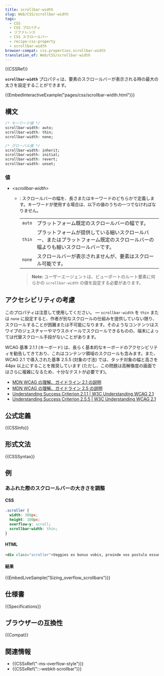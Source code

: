 ```yaml
---
title: scrollbar-width
slug: Web/CSS/scrollbar-width
tags:
  - CSS
  - CSS プロパティ
  - リファレンス
  - CSS スクロールバー
  - recipe:css-property
  - scrollbar-width
browser-compat: css.properties.scrollbar-width
translation_of: Web/CSS/scrollbar-width
---
```

{{CSSRef}}

**`scrollbar-width`** プロパティは、要素のスクロールバーが表示される時の最大の太さを設定することができます。

{{EmbedInteractiveExample("pages/css/scrollbar-width.html")}}

## 構文

```css
/* キーワード値 */
scrollbar-width: auto;
scrollbar-width: thin;
scrollbar-width: none;

/* グローバル値 */
scrollbar-width: inherit;
scrollbar-width: initial;
scrollbar-width: revert;
scrollbar-width: unset;
```

### 値

- _\<scrollbar-width>_

  - : スクロールバーの幅を、長さまたはキーワードのどちらかで定義します。キーワードが使用する場合は、以下の値のうちの一つでなければなりません。

    <table class="standard-table">
      <tbody>
        <tr>
          <td><code>auto</code></td>
          <td>プラットフォーム既定のスクロールバーの幅です。</td>
        </tr>
        <tr>
          <td><code>thin</code></td>
          <td>
            プラットフォームが提供している細いスクロールバー、またはプラットフォーム既定のスクロールバーの幅よりも細いスクロールバーです。
          </td>
        </tr>
        <tr>
          <td><code>none</code></td>
          <td>スクロールバーが表示されませんが、要素はスクロール可能です。</td>
        </tr>
      </tbody>
    </table>

     > **Note:** ユーザーエージェントは、ビューポートのルート要素に何らかの `scrollbar-width` の値を設定する必要があります。

## アクセシビリティの考慮

このプロパティは注意して使用してください。 — `scrollbar-width` を `thin` または `none` に設定すると、作者が別なスクロールの仕組みを提供していない限り、スクロールすることが困難または不可能になります。そのようなコンテンツはスワイプのジェスチャーやマウスホイールでスクロールできるものの、端末によっては代替スクロール手段がないことがあります。

WCAG 基準 2.1.1 (キーボード) は、長らく基本的なキーボードのアクセシビリティを勧告してきており、これはコンテンツ領域のスクロールも含みます。また、 WCAG 2.1 で導入された基準 2.5.5 (対象の寸法) では、タッチ対象の幅と高さを 44px 以上にすることを推奨しています (ただし、この問題は高解像度の画面ではさらに複雑になるため、十分なテストが必要です)。

- [MDN WCAG の理解、ガイドライン 2.1 の説明](/ja/docs/Web/Accessibility/Understanding_WCAG/Operable#guideline_2.1_%E2%80%94_keyboard_accessible_make_all_functionality_available_from_a_keyboard)
- [MDN WCAG の理解、ガイドライン 2.5 の説明](/ja/docs/Web/Accessibility/Understanding_WCAG/Operable#guideline_2.5_input_modalities_make_it_easier_for_users_to_operate_functionality_through_various_inputs_beyond_keyboard.s/)
- [Understanding Success Criterion 2.1.1 | W3C Understanding WCAG 2.1](https://www.w3.org/WAI/WCAG21/Understanding/keyboard)
- [Understanding Success Criterion 2.5.5 | W3C Understanding WCAG 2.1](https://www.w3.org/WAI/WCAG21/Understanding/target-size.html)

## 公式定義

{{CSSInfo}}

## 形式文法

{{CSSSyntax}}

## 例

### あふれた際のスクロールバーの大きさを調整

#### CSS

```css
.scroller {
  width: 300px;
  height: 100px;
  overflow-y: scroll;
  scrollbar-width: thin;
}
```

#### HTML

```html
<div class="scroller">Veggies es bonus vobis, proinde vos postulo essum magis kohlrabi welsh onion daikon amaranth tatsoi tomatillo melon azuki bean garlic. Gumbo beet greens corn soko endive gumbo gourd. Parsley shallot courgette tatsoi pea sprouts fava bean collard greens dandelion okra wakame tomato. Dandelion cucumber earthnut pea peanut soko zucchini.</div>
```

#### 結果

{{EmbedLiveSample("Sizing_overflow_scrollbars")}}

## 仕様書

{{Specifications}}

## ブラウザーの互換性

{{Compat}}

## 関連情報

- {{CSSxRef("-ms-overflow-style")}}
- {{CSSxRef("::-webkit-scrollbar")}}
